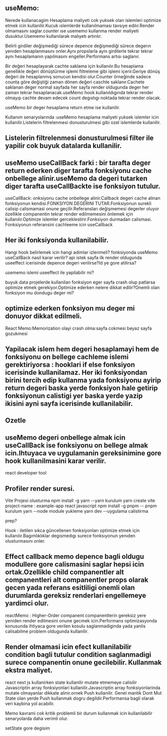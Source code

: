 useMemo:
--------------------------------------
Nerede kullanacagim 
Hesaplama maliyeti cok yuksek olan islemleri optimize etmek icin kullanilir.Kucuk ıslemlerde kullanılmaması tavsıye edılır.Render olmamasını saglar.counter ıse usememo kullanma render maliyeti dusuktur.Usememo kullanılarak malıyetı artırılır.

Belirli girdiler değişmediği sürece depence değişmediği sürece degerın yenıden hesaplanmasını onler.Aynı propslarla aynı girdilerle tekrar tekrar aynı hesaplamanın yapılmasını engeller.Performans artısı saglanır.


Bir değeri hesaplayarak cachte saklama için kullanılır.Bu hesaplama genellikle değeri dönüştürme işlemi filtreleme gibi işlemi içerir.Geriye dönüş değeri de hesaplanmış sonucun kendisi olur.Counter örneğinde sadece counta göre değiştiği zaman dönen değeri caschte saklanır.Cachete saklanan deger normal sayfada her sayfa render oldugunda deger her zaman tekrar hesaplanacak.useMemo hook kullanıldıgında tekrar render olmayıp cachte devam edecek count degıstıgı noktada tekrar render olacak.

useMemo bir deger hesaplama return etme ise kullanilir.

Kullanım senaryolarında :useMemo hesaplama maliyeti yuksek islemler icin kullanilir.Listelerin filtrelenmesi donusturulmesi gibi ozel islemlerde kullanilir.

Listelerin filtrelenmesi donusturulmesi filter ile yapilir cok buyuk datalarda kullanilir.
------------------------------------------------------------------------------------------------------
useMemo useCallBack farki : bir tarafta deger return ederken diger tarafta fonksiyonu cache onbellege alinir.useMemo da degeri tutarken diger tarafta useCallBackte ise fonksiyon tutulur.
------------------------------------------------------------------------------------------------------
useCallBack: onksiyonu cache onbellege alinir.Callback degeri cache alinan fonksiyonun kendisi.FONKSIYON DEGERINI TUTAR.Fonksiyonun surekli calisip calismamasi onune geçilir.Referansları değişmemesi degerler oluyor özellikle companentin tekrar render edilmemesini önlemek için kullanılır.Optimize islemler gerceklestirir.Fonksiyon durmadan calismasi.
Fonksiyonun referansini cachleeme icin useCallback

Her iki fonksiyonda kullanilabilir.
----------------------------------------------------------------------------------------------------------
Hangi hook belirlemek icin hangi adimlar izlenmeli? fonksiyonda useMemo useCallBack nasil karar verilir?
api istek sayfa ilk render oldugunda useeffect icerisinde depence degeri verilirse?Id ye gore atilirsa?

usememo islemi useeffect ile yapilabilir mi?

buyuk data projelerde kullanilan fonksiyon eger sayfa crash olup patlarsa optimize etmek gerekiyor.Optimize ederken nelere dikkat edilir?Onemli olan fonksiyon mu dondugu deger mi?

optimize ederken fonksiyon mu deger mi donuyor dikkat edilmeli.
-------------------------------------------------------------------------------------------------
React Memo:Memorization olayi
crash olma:sayfa cokmesi beyaz sayfa gozukmesi


Yapilacak islem hem degeri hesaplamayi hem de fonksiyonu on bellege cachleme islemi gerektiriyorsa :
hooklari if else fonksiyon icerisinde kullanilamaz.
Her iki fonksiyondan birini tercih edip kullanma yada fonksiyonu ayirip return degeri baska yerde fonksiyon hale getirip fonksiyonun calistigi yer baska yerde yazip ikisini ayni sayfa icerisinde kullanilabilir.
-------------------------------------------------------------------------------------------------
Ozetle
-------------
useMemo degeri onbellege almak icin useCallBack ise fonksiyonu on bellege almak icin.Ihtuyaca ve uygulamanin gereksinimine gore hook kullanilmasini karar verilir.
--------------------------------------------------------------------------------------------------
react developer tool

Profiler render suresi.
----------------------------

Vite Projesi olusturma
npm install -g yarn              --yarn kurulum
yarn create vite    
project-name : example-app 
react
javascript 
 npm install -g pnpm              -- pnpm kurulum
 yarn                            --node module yukleme
 yarn dev                        --uygulama calistirma

 prep?

Hook : iletilen sıkca güncellenen fonksiyonları optimize etmek için kullanılır.Bagımlıklıklar degısmedıgı surece fonksıyonun yenıden olusturmasını onler.

Effect callback memo depence bagli oldugu modullere gore calismasini saglar hepsi icin ortak.Ozellikle child companentler alt companentleri alt companentler props olarak gecen yada referans esitliligi onemli olan durumlarda 
gereksiz renderlari engellemeye yardimci olur.
--------------------------------------------------------------------------------------------------
reactMemo : Higher-Order companent companentlerin gereksiz yere yeniden render edilmesini onune gecmek icin.Performans optimizasyonda konusunda ihtiyaca gore verilen kosulu saglanmadiginda yada yanlis calisabilme problem oldugunda kullanilir.

Render olmamasi icin efect kullanilabilir condition bagli tutulur condition saglanmadigi surece companentin onune gecilebilir.
Kullanmak ekstra maliyet.
--------------------------------------------------------------------------------------------------
react next js kullanirken state kullanilir mutate etmemeye calisilir Javascriptin array fonksiyonlari kullanilir.Javascriptin array fonksiyonlarinda mutate olmayanlar dikkate alinir.ornek Push kullanilir.
Genel mantik Dont Mut State olan yerde Push kullanmak dogru degildir.Performansa bagli olarak veri kaybina yol acabilir.

Memo kavrami cok kritik problemli bir durum kullanmak icin kullanilabilir senaryolarda daha verimli olur.

setState gore degisim
 
 